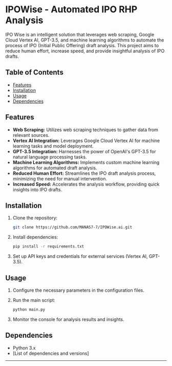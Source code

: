# IPOWise - Automated IPO RHP Analysis


IPO Wise is an intelligent solution that leverages web scraping, Google Cloud Vertex AI, GPT-3.5, and machine learning algorithms to automate the process of IPO (Initial Public Offering) draft analysis. This project aims to reduce human effort, increase speed, and provide insightful analysis of IPO drafts.

## Table of Contents
- [Features](#features)
- [Installation](#installation)
- [Usage](#usage)
- [Dependencies](#dependencies)


## Features

- **Web Scraping:** Utilizes web scraping techniques to gather data from relevant sources.
- **Vertex AI Integration:** Leverages Google Cloud Vertex AI for machine learning tasks and model deployment.
- **GPT-3.5 Integration:** Harnesses the power of OpenAI's GPT-3.5 for natural language processing tasks.
- **Machine Learning Algorithms:** Implements custom machine learning algorithms for automated draft analysis.
- **Reduced Human Effort:** Streamlines the IPO draft analysis process, minimizing the need for manual intervention.
- **Increased Speed:** Accelerates the analysis workflow, providing quick insights into IPO drafts.

## Installation

1. Clone the repository:
    ```bash
    git clone https://github.com/MANAS7-7/IPOWise.ai.git
    ```

2. Install dependencies:
    ```bash
    pip install -r requirements.txt
    ```

3. Set up API keys and credentials for external services (Vertex AI, GPT-3.5).

## Usage

1. Configure the necessary parameters in the configuration files.
2. Run the main script:
    ```bash
    python main.py
    ```

3. Monitor the console for analysis results and insights.

## Dependencies

- Python 3.x
- [List of dependencies and versions]



---


